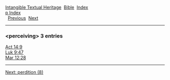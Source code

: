 [Intangible Textual Heritage](../../index)  [Bible](../index) 
[Index](index)   
[p Index](_p_)  
  [Previous](c08383)  [Next](c08385) 

------------------------------------------------------------------------

### &lt;perceiving&gt; 3 entries

[Act 14:9](../kjv/act014.htm#009)  
[Luk 9:47](../kjv/luk009.htm#047)  
[Mar 12:28](../kjv/mar012.htm#028)  

------------------------------------------------------------------------

[Next: perdition (8)](c08385)
